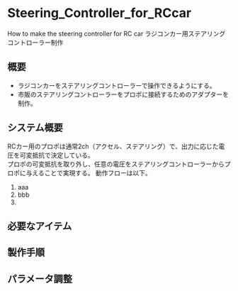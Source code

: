 # Steering_Controller_for_RCcar
How to make the steering controller for RC car
ラジコンカー用ステアリングコントローラー制作
## 概要
* ラジコンカーをステアリングコントローラーで操作できるようにする。
* 市販のステアリングコントローラーをプロポに接続するためのアダプターを制作。

## システム概要
RCカー用のプロポは通常2ch（アクセル、ステアリング）で、出力に応じた電圧を可変抵抗で決定している。<br>
プロポの可変抵抗を取り外し、任意の電圧をステアリングコントローラーからプロポに与えることで実現する。
動作フローは以下。
1. aaa
2. bbb
3. 


## 必要なアイテム
## 製作手順
## パラメータ調整
